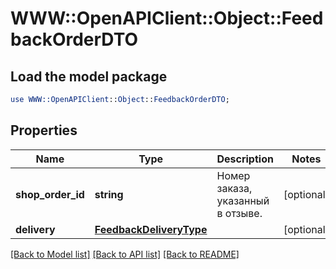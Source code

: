 # WWW::OpenAPIClient::Object::FeedbackOrderDTO

## Load the model package
```perl
use WWW::OpenAPIClient::Object::FeedbackOrderDTO;
```

## Properties
Name | Type | Description | Notes
------------ | ------------- | ------------- | -------------
**shop_order_id** | **string** | Номер заказа, указанный в отзыве. | [optional] 
**delivery** | [**FeedbackDeliveryType**](FeedbackDeliveryType.md) |  | [optional] 

[[Back to Model list]](../README.md#documentation-for-models) [[Back to API list]](../README.md#documentation-for-api-endpoints) [[Back to README]](../README.md)


